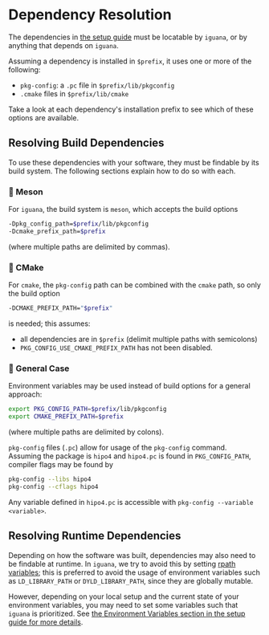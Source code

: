 # Dependency Resolution

The dependencies in [the setup guide](setup.md) must be locatable by `iguana`, or
by anything that depends on `iguana`.

Assuming a dependency is installed in `$prefix`, it uses one or more of the following:
- `pkg-config`: a `.pc` file in `$prefix/lib/pkgconfig`
- `.cmake` files in `$prefix/lib/cmake`

Take a look at each dependency's installation prefix to see which of these options
are available.

## Resolving Build Dependencies

To use these dependencies with your software, they must be findable by its build system.
The following sections explain how to do so with each.

### :large_blue_diamond: Meson
For `iguana`, the build system is `meson`, which accepts the build options
```bash
-Dpkg_config_path=$prefix/lib/pkgconfig
-Dcmake_prefix_path=$prefix
```
(where multiple paths are delimited by commas).

### :large_blue_diamond: CMake
For `cmake`, the `pkg-config` path can be combined with the `cmake` path, so only the
build option
```bash
-DCMAKE_PREFIX_PATH="$prefix"
```
is needed; this assumes:
- all dependencies are in `$prefix` (delimit multiple paths with semicolons)
- `PKG_CONFIG_USE_CMAKE_PREFIX_PATH` has not been disabled.

### :large_blue_diamond: General Case
Environment variables may be used instead of build options for a general approach:
```bash
export PKG_CONFIG_PATH=$prefix/lib/pkgconfig
export CMAKE_PREFIX_PATH=$prefix
```
(where multiple paths are delimited by colons).

`pkg-config` files (`.pc`) allow for usage of the `pkg-config` command. Assuming the package is `hipo4` and `hipo4.pc` is found in `PKG_CONFIG_PATH`, compiler flags may be found by
```bash
pkg-config --libs hipo4
pkg-config --cflags hipo4
```
Any variable defined in `hipo4.pc` is accessible with `pkg-config --variable <variable>`.

## Resolving Runtime Dependencies

Depending on how the software was built, dependencies may also need to be findable at runtime. In `iguana`, we try to avoid this by
setting [rpath variables](https://en.wikipedia.org/wiki/Rpath); this is preferred to avoid the usage of environment variables
such as `LD_LIBRARY_PATH` or `DYLD_LIBRARY_PATH`, since they are globally mutable.

However, depending on your local setup and the current state of your environment variables, you may need to set some variables
such that `iguana` is prioritized. See [the Environment Variables section in the setup guide for more details](setup.md#env).

